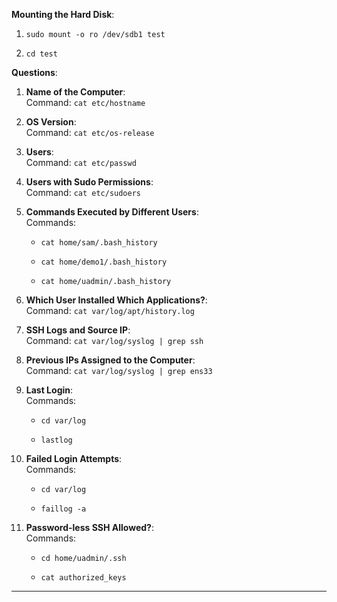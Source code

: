 **Mounting the Hard Disk**:

1. `sudo mount -o ro /dev/sdb1 test`
    
2. `cd test`
    

**Questions**:

1. **Name of the Computer**:  
    Command: `cat etc/hostname`
    
2. **OS Version**:  
    Command: `cat etc/os-release`
    
3. **Users**:  
    Command: `cat etc/passwd`
    
4. **Users with Sudo Permissions**:  
    Command: `cat etc/sudoers`
    
5. **Commands Executed by Different Users**:  
    Commands:
    
    - `cat home/sam/.bash_history`
        
    - `cat home/demo1/.bash_history`
        
    - `cat home/uadmin/.bash_history`
        
6. **Which User Installed Which Applications?**:  
    Command: `cat var/log/apt/history.log`
    
7. **SSH Logs and Source IP**:  
    Command: `cat var/log/syslog | grep ssh`
    
8. **Previous IPs Assigned to the Computer**:  
    Command: `cat var/log/syslog | grep ens33`
    
9. **Last Login**:  
    Commands:
    
    - `cd var/log`
        
    - `lastlog`
        
10. **Failed Login Attempts**:  
    Commands:
    
    - `cd var/log`
        
    - `faillog -a`
        
11. **Password-less SSH Allowed?**:  
    Commands:
    
    - `cd home/uadmin/.ssh`
        
    - `cat authorized_keys`

---